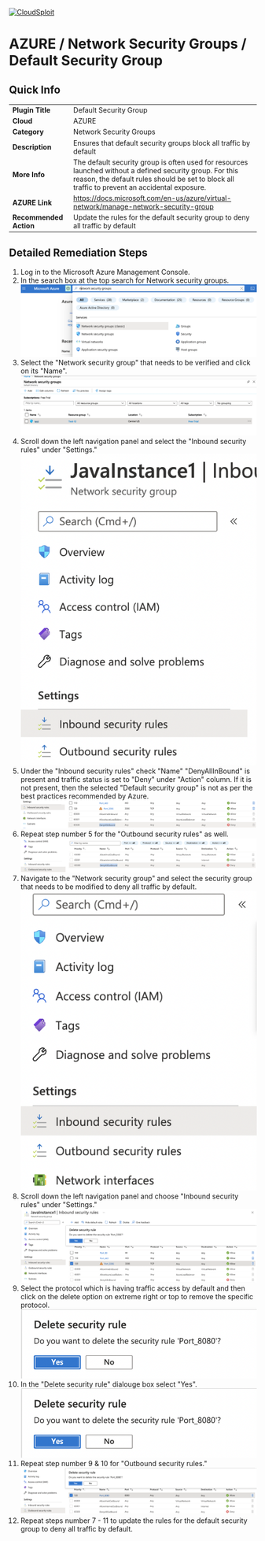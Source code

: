 [![CloudSploit](https://cloudsploit.com/img/logo-new-big-text-100.png "CloudSploit")](https://cloudsploit.com)

# AZURE / Network Security Groups / Default Security Group

## Quick Info

| | |
|-|-|
| **Plugin Title** | Default Security Group |
| **Cloud** | AZURE |
| **Category** | Network Security Groups |
| **Description** | Ensures that default security groups block all traffic by default |
| **More Info** | The default security group is often used for resources launched without a defined security group. For this reason, the default rules should be set to block all traffic to prevent an accidental exposure. |
| **AZURE Link** | https://docs.microsoft.com/en-us/azure/virtual-network/manage-network-security-group |
| **Recommended Action** | Update the rules for the default security group to deny all traffic by default |

## Detailed Remediation Steps

1. Log in to the Microsoft Azure Management Console.
2. In the search box at the top search for Network security groups. </br> <img src="/resources/azure/networksecuritygroups/default-security-group/step2.png"/>
3. Select the "Network security group" that needs to be verified and click on its "Name". </br> <img src="/resources/azure/networksecuritygroups/default-security-group/step3.png"/>
4. Scroll down the left navigation panel and select the "Inbound security rules" under "Settings." </br> <img src="/resources/azure/networksecuritygroups/default-security-group/step4.png"/>
5. Under the "Inbound security rules" check "Name" "DenyAllInBound" is present and traffic status is set to "Deny" under "Action" column. If it is not present, then the selected "Default security group" is not as per the best practices recommended by Azure.</br> <img src="/resources/azure/networksecuritygroups/default-security-group/step5.png"/>
6. Repeat step number 5 for the "Outbound security rules" as well. </br> <img src="/resources/azure/networksecuritygroups/default-security-group/step6.png"/>
7. Navigate to the "Network security group" and select the security group that needs to be modified to deny all traffic by default.</br> <img src="/resources/azure/networksecuritygroups/default-security-group/step8.png"/>
8. Scroll down the left navigation panel and choose "Inbound security rules" under "Settings."</br> <img src="/resources/azure/networksecuritygroups/default-security-group/step9.png"/>
9. Select the protocol which is having traffic access by default and then click on the delete option on extreme right or top to remove the specific protocol.</br> <img src="/resources/azure/networksecuritygroups/default-security-group/step10.png"/>
10. In the "Delete security rule" dialouge box select "Yes". </br> <img src="/resources/azure/networksecuritygroups/default-security-group/step10.png"/>
11. Repeat step number 9 & 10 for "Outbound security rules."</br> <img src="/resources/azure/networksecuritygroups/default-security-group/step11.png"/>
12. Repeat steps number 7 - 11 to update the rules for the default security group to deny all traffic by default.</br>
